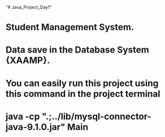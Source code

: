   "# Java_Project_Day1"    
# Student Management System. 
# Data save in the Database System {XAAMP}.
# You can easily run this project using this command in the project terminal
 # java -cp ".;../lib/mysql-connector-java-9.1.0.jar" Main      
